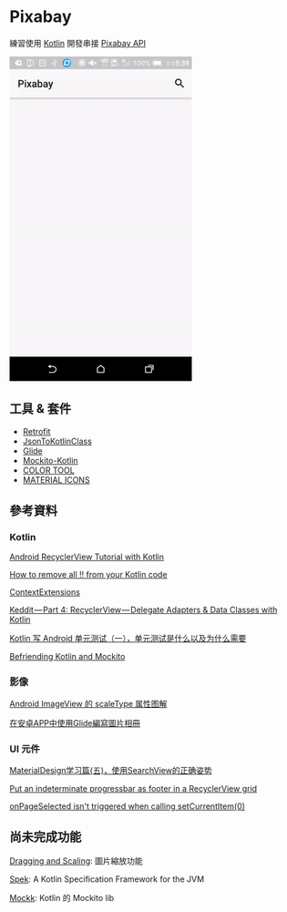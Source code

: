 # Pixabay
練習使用 [Kotlin](https://kotlinlang.org/) 開發串接 [Pixabay API](https://pixabay.com/api/docs/)


<img src="https://github.com/joetsaitw/Pixabay/blob/master/screenshot/demo_pixabay.gif" width="320">

## 工具 & 套件
* [Retrofit](http://square.github.io/retrofit/)
* [JsonToKotlinClass](https://github.com/wuseal/JsonToKotlinClass/)
* [Glide](https://github.com/bumptech/glide/)
* [Mockito-Kotlin](https://github.com/nhaarman/mockito-kotlin)
* [COLOR TOOL](https://material.io/color/#!/)
* [MATERIAL ICONS](https://material.io/icons/)


## 參考資料

### Kotlin
[Android RecyclerView Tutorial with Kotlin](https://www.raywenderlich.com/170075/android-recyclerview-tutorial-kotlin)

[How to remove all !! from your Kotlin code](https://android.jlelse.eu/how-to-remove-all-from-your-kotlin-code-87dc2c9767fb)

[ContextExtensions](https://github.com/yodle/android-kotlin-demo/blob/c030f517847f4beaf5bdb0c35b40d72ae6908289/app/src/main/kotlin/com/yodle/android/kotlindemo/extension/ContextExtensions.kt)

[Keddit — Part 4: RecyclerView — Delegate Adapters & Data Classes with Kotlin](https://android.jlelse.eu/keddit-part-4-recyclerview-delegate-adapters-data-classes-with-kotlin-9248f44327f7)


[Kotlin 写 Android 单元测试（一），单元测试是什么以及为什么需要](http://johnnyshieh.me/posts/unit-test-what-and-why-in-kotlin/)

[Befriending Kotlin and Mockito](https://medium.com/@elye.project/befriending-kotlin-and-mockito-1c2e7b0ef791)





### 影像
[Android ImageView 的 scaleType 属性图解](https://juejin.im/entry/58dcdd2761ff4b0061564623)

[在安卓APP中使用Glide編寫圖片相冊](https://code.tutsplus.com/zh-hant/tutorials/code-an-image-gallery-android-app-with-glide--cms-28207)

### UI 元件

[MaterialDesign学习篇(五)，使用SearchView的正确姿势](https://juejin.im/entry/5989084ff265da3e1e5bec57)

[Put an indeterminate progressbar as footer in a RecyclerView grid](https://stackoverflow.com/questions/27044449/put-an-indeterminate-progressbar-as-footer-in-a-recyclerview-grid)

[onPageSelected isn't triggered when calling setCurrentItem(0)](https://stackoverflow.com/questions/11794269/onpageselected-isnt-triggered-when-calling-setcurrentitem0/20292064#20292064)



## 尚未完成功能

[Dragging and Scaling](https://developer.android.com/training/gestures/scale.html): 圖片縮放功能


[Spek](http://spekframework.org/): A Kotlin Specification Framework for the JVM


[Mockk](https://github.com/oleksiyp/mockk): Kotlin 的 Mockito lib






